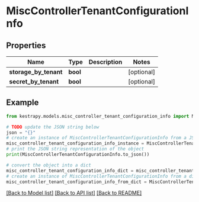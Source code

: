 # MiscControllerTenantConfigurationInfo


## Properties

Name | Type | Description | Notes
------------ | ------------- | ------------- | -------------
**storage_by_tenant** | **bool** |  | [optional] 
**secret_by_tenant** | **bool** |  | [optional] 

## Example

```python
from kestrapy.models.misc_controller_tenant_configuration_info import MiscControllerTenantConfigurationInfo

# TODO update the JSON string below
json = "{}"
# create an instance of MiscControllerTenantConfigurationInfo from a JSON string
misc_controller_tenant_configuration_info_instance = MiscControllerTenantConfigurationInfo.from_json(json)
# print the JSON string representation of the object
print(MiscControllerTenantConfigurationInfo.to_json())

# convert the object into a dict
misc_controller_tenant_configuration_info_dict = misc_controller_tenant_configuration_info_instance.to_dict()
# create an instance of MiscControllerTenantConfigurationInfo from a dict
misc_controller_tenant_configuration_info_from_dict = MiscControllerTenantConfigurationInfo.from_dict(misc_controller_tenant_configuration_info_dict)
```
[[Back to Model list]](../README.md#documentation-for-models) [[Back to API list]](../README.md#documentation-for-api-endpoints) [[Back to README]](../README.md)


